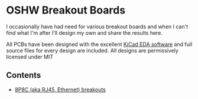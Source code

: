 # OSHW Breakout Boards

I occasionally have had need for various breakout boards and when I can't find what I'm after I'll design my own and share the results here.

All PCBs have been designed with the excellent [KiCad EDA software](http://kicad-pcb.org/) and full source files for every design are included.  All designs are permissively licensed under MIT 

## Contents

* [8P8C (aka RJ45, Ethernet) breakouts](8P8C)